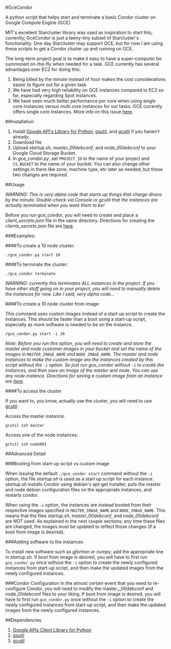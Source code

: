 #GceCondor

A python script that helps start and terminate a basic Condor cluster on Google Compute Engine (GCE).

MIT's excellent Starcluster library was used as inspiration to start this; currently, GceCondor is just a teeny-tiny subset of
 Starcluster's functionality. One day Starcluster may support GCE, but for now I am using these scripts to get a Condor
 cluster up and running on GCE.

The long-term project goal is to make it easy to have a super-computer be summoned on-the-fly when needed for a task.
GCE currently has several advantages over EC2 for doing this:

1.  Being billed by the minute instead of hour makes the cost considerations easier to figure out for a given task.
2.  We have had very high reliability on GCE instances compared to EC2 so far, especially regarding Spot instances.
3.  We have seen much better performance per core when using single core instances versus multi core instances for our
tasks.  GCE currently offers single core instances. More info on this issue [here][3].


##Installation

1. Install [Google API's Library for Python][4], [gsutil][5], and [gcutil][5] if you haven't already.
2. Download file
3. Upload *startup.sh*, *master_00debconf*, and *node_00debconf* to your Google Cloud Storage Bucket.
4. In *gce_condor.py*, set `PROJECT_ID` to the name of your project and `CS_BUCKET` to the name of your bucket. You
can also change other settings in there like zone, machine type, etc later as needed, but these two changes are required.

##Usage


*WARNING: This is very alpha code that starts up things that charge dinero by the minute.  Double-check via Console
or gcutil that the instances are actually terminated when you want them to be!*

Before you run gce_condor, you will need to create and place a *client_secrets.json* file in the same
 directory. Directions for creating the *clients_secrets.json* file are [here][1].

###Examples:

####To create a 10 node cluster:

    ./gce_condor.py start 10

####To terminate the cluster:

    ./gce_condor terminate

*WARNING:  currently this terminates ALL instances in the project. If you have other stuff going on in your project,
you will need to manually delete the instances for now. Like I said, very alpha code...*

####To create a 10 node cluster from image:

This command uses custom images instead of a start up script to create the instances. This *should* be faster than a
boot using a start-up script, especially as more software is needed to be on the instance.

    /gce_condor.py start -i 10

*Note:  Before you run this option, you will need to create and store the master and node customer images in your bucket and set
the name of the images in `MASTER_IMAGE_NAME` and `NODE_IMAGE_NAME`.  The master and node instances to make the custom image
are the instances created by this script without the `-i` option.  So just run gce_condor without `-i` to create the instances,
and then save an image of the master and node. You can use any node instance.  Directions for saving a custom image from an
instance are [here][2]*.

####To access the cluster

If you want to, you know, actually use the cluster, you will need to use [gcutil][6]:

Access the master instance:

    gcutil ssh master

Access one of the node instances:

    gctuil ssh node001

##Advanced Detail

###Booting from start-up script vs custom image

When issuing the default `./gce_condor start` command without the `-i` option, the file *startup.sh* is used as a start up script for
 each instance.  *startup.sh* installs Condor using debian's apt-get installer, puts the master and node debian
 configuration files on the appropriate instances, and restarts condor.

When using the `-i` option, the instances are instead booted from their respective images specified in `MASTER_IMAGE_NAME` and
 `NODE_IMAGE_NAME`. This means that the files *startup.sh*, *master_00debconf*, and *node_00debconf* are NOT used.
 As explained in the next couple sections, any time these files are changed, the images must be updated to reflect
 those changes (if a boot from image is desired).

###Adding software to the instances

To install new software such as *gfortran* or *numpy*, add the appropriate line in *startup.sh*.  If boot from image is
 desired, you will have to first run `gce_condor.py` once without the `-i` option to create the newly configured instances from
 start-up script, and then make the updated images from the newly configured instances.


###Condor Configuration
In the almost certain event that you need to re-configure Condor, you will need to modify the master__00debconf
and node_00debconf files to your liking. If boot from image is
 desired, you will have to first run `gce_condor.py` once without the `-i` option to create the newly configured instances from
 start-up script, and then make the updated images from the newly configured instances.


##Dependencies

1. [Google APIs Client Library for Python][4]
2. [gsutil][5]
3. [gcutil][6]


[1]: https://developers.google.com/compute/docs/api/python_guide#authorization
[2]: https://developers.google.com/compute/docs/images#installinganimage
[3]: http://stackoverflow.com/questions/17007062/memory-intense-jobs-scaling-poorly-on-multi-core-cloud-instances-ec2-gce-rack
[4]: https://code.google.com/p/google-api-python-client/
[5]: https://developers.google.com/storage/docs/gsutil_install
[6]: https://developers.google.com/compute/docs/gcutil/#install
